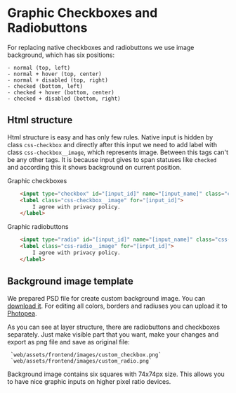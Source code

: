 # Graphic Checkboxes and Radiobuttons

For replacing native checkboxes and radiobuttons we use image background, which has six positions:

    - normal (top, left)
    - normal + hover (top, center)
    - normal + disabled (top, right)
    - checked (bottom, left)
    - checked + hover (bottom, center)
    - checked + disabled (bottom, right)

## Html structure

Html structure is easy and has only few rules. Native input is hidden by class `css-checkbox` and directly after this input we need to add label with class `css-checkbox__image`, which represents image. Between this tags can't be any other tags. It is because input gives to span statuses like `checked` and according this it shows background on current position.

Graphic checkboxes

```Html
    <input type="checkbox" id="[input_id]" name="[input_name]" class="css-checkbox" value="1">
    <label class="css-checkbox__image" for="[input_id]">
        I agree with privacy policy.
    </label>
```

Graphic radiobuttons

```Html
    <input type="radio" id="[input_id]" name="[input_name]" class="css-radio" value="1">
    <label class="css-radio__image" for="[input_id]">
        I agree with privacy policy.
    </label>
```

## Background image template

We prepared PSD file for create custom background image. You can [download it](./custom_checkbox.psd). For editing all colors, borders and radiuses you can upload it to [Photopea](https://www.photopea.com/).

As you can see at layer structure, there are radiobuttons and checkboxes separately. Just make visible part that you want, make your changes and export as png file and save as original file:

```
 `web/assets/frontend/images/custom_checkbox.png`
 `web/assets/frontend/images/custom_radio.png`
```

Background image contains six squares with 74x74px size. This allows you to have nice graphic inputs on higher pixel ratio devices.
